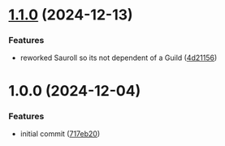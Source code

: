 # [1.1.0](https://github.com/MathisEngels/tnl-discord-api/compare/v1.0.0...v1.1.0) (2024-12-13)


### Features

* reworked Sauroll so its not dependent of a Guild ([4d21156](https://github.com/MathisEngels/tnl-discord-api/commit/4d21156cd8f0e74977fa3b733af04465e99d810f))

# 1.0.0 (2024-12-04)


### Features

* initial commit ([717eb20](https://github.com/MathisEngels/tnl-discord-api/commit/717eb206efff35560806a47fc6755ed197694eaf))
